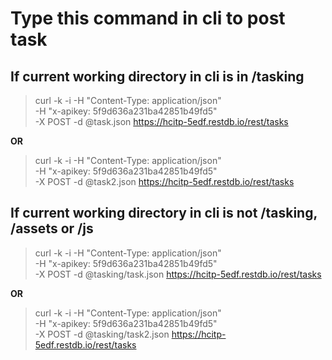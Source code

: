 # Type this command in cli to post task

## If current working directory in cli is in /tasking

> curl -k -i -H "Content-Type: application/json"\
>  -H "x-apikey: 5f9d636a231ba42851b49fd5"\
>  -X POST -d @task.json https://hcitp-5edf.restdb.io/rest/tasks

**OR**

> curl -k -i -H "Content-Type: application/json"\
>  -H "x-apikey: 5f9d636a231ba42851b49fd5"\
>  -X POST -d @task2.json https://hcitp-5edf.restdb.io/rest/tasks

## If current working directory in cli is not /tasking, /assets or /js

> curl -k -i -H "Content-Type: application/json"\
>  -H "x-apikey: 5f9d636a231ba42851b49fd5"\
>  -X POST -d @tasking/task.json https://hcitp-5edf.restdb.io/rest/tasks

**OR**

> curl -k -i -H "Content-Type: application/json"\
>  -H "x-apikey: 5f9d636a231ba42851b49fd5"\
>  -X POST -d @tasking/task2.json https://hcitp-5edf.restdb.io/rest/tasks
